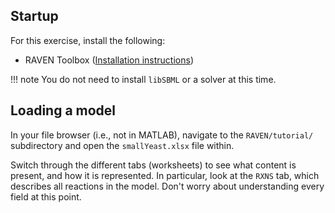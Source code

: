 ## Startup

For this exercise, install the following:

- RAVEN Toolbox ([Installation instructions](https://github.com/SysBioChalmers/RAVEN/wiki/Installation#installation-instructions))

!!! note
    You do not need to install `libSBML` or a solver at this time.


## Loading a model

In your file browser (i.e., not in MATLAB), navigate to the `RAVEN/tutorial/` subdirectory and open the `smallYeast.xlsx` file within.

Switch through the different tabs (worksheets) to see what content is present, and how it is represented. In particular, look at the `RXNS` tab, which describes all reactions in the model. Don't worry about understanding every field at this point.






